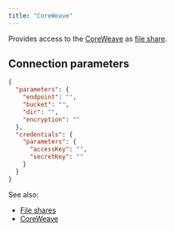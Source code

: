 ```yaml
---
title: "CoreWeave"
---
```


Provides access to the
[CoreWeave](https://docs.coreweave.com/storage/object-storage) as
[file share](../../files/files.mdx).

## Connection parameters

````json
{
  "parameters": {
    "endpoint": "",
    "bucket": "",
    "dir": "",
    "encryption": ""
  },
  "credentials": {
    "parameters": {
      "accessKey": "",
      "secretKey": ""
    }
  }
}
````

See also:

* [File shares](../files.mdx)
* [CoreWeave](https://docs.coreweave.com/storage/object-storage)
